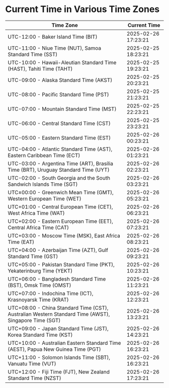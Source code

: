 # Current Time in Various Time Zones

| Time Zone | Current Time |
|-----------|--------------|
| UTC-12:00 - Baker Island Time (BIT) | 2025-02-26 17:23:21 |
| UTC-11:00 - Niue Time (NUT), Samoa Standard Time (SST) | 2025-02-25 18:23:21 |
| UTC-10:00 - Hawaii-Aleutian Standard Time (HAST), Tahiti Time (TAHT) | 2025-02-25 19:23:21 |
| UTC-09:00 - Alaska Standard Time (AKST) | 2025-02-25 20:23:21 |
| UTC-08:00 - Pacific Standard Time (PST) | 2025-02-25 21:23:21 |
| UTC-07:00 - Mountain Standard Time (MST) | 2025-02-25 22:23:21 |
| UTC-06:00 - Central Standard Time (CST) | 2025-02-25 23:23:21 |
| UTC-05:00 - Eastern Standard Time (EST) | 2025-02-26 00:23:21 |
| UTC-04:00 - Atlantic Standard Time (AST), Eastern Caribbean Time (ECT) | 2025-02-26 01:23:21 |
| UTC-03:00 - Argentina Time (ART), Brasília Time (BRT), Uruguay Standard Time (UYT) | 2025-02-26 02:23:21 |
| UTC-02:00 - South Georgia and the South Sandwich Islands Time (SGT) | 2025-02-26 03:23:21 |
| UTC±00:00 - Greenwich Mean Time (GMT), Western European Time (WET) | 2025-02-26 05:23:21 |
| UTC+01:00 - Central European Time (CET), West Africa Time (WAT) | 2025-02-26 06:23:21 |
| UTC+02:00 - Eastern European Time (EET), Central Africa Time (CAT) | 2025-02-26 07:23:21 |
| UTC+03:00 - Moscow Time (MSK), East Africa Time (EAT) | 2025-02-26 08:23:21 |
| UTC+04:00 - Azerbaijan Time (AZT), Gulf Standard Time (GST) | 2025-02-26 09:23:21 |
| UTC+05:00 - Pakistan Standard Time (PKT), Yekaterinburg Time (YEKT) | 2025-02-26 10:23:21 |
| UTC+06:00 - Bangladesh Standard Time (BST), Omsk Time (OMST) | 2025-02-26 11:23:21 |
| UTC+07:00 - Indochina Time (ICT), Krasnoyarsk Time (KRAT) | 2025-02-26 12:23:21 |
| UTC+08:00 - China Standard Time (CST), Australian Western Standard Time (AWST), Singapore Time (SGT) | 2025-02-26 13:23:21 |
| UTC+09:00 - Japan Standard Time (JST), Korea Standard Time (KST) | 2025-02-26 14:23:21 |
| UTC+10:00 - Australian Eastern Standard Time (AEST), Papua New Guinea Time (PGT) | 2025-02-26 16:23:21 |
| UTC+11:00 - Solomon Islands Time (SBT), Vanuatu Time (VUT) | 2025-02-26 16:23:21 |
| UTC+12:00 - Fiji Time (FJT), New Zealand Standard Time (NZST) | 2025-02-26 17:23:21 |
